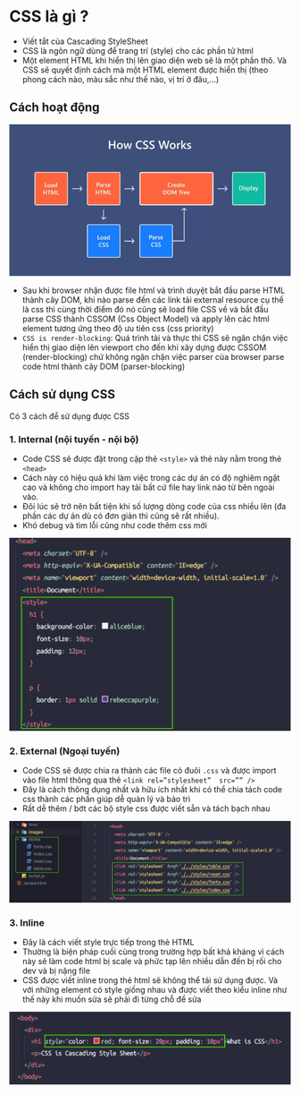 # CSS là gì ?

- Viết tắt của Cascading StyleSheet
- CSS là ngôn ngữ dùng để trang trí (style) cho các phần tử html
- Một element HTML khi hiển thị lên giao diện web sẽ là một phần thô. Và CSS sẽ quyết định cách mà một HTML element được hiển thị (theo phong cách nào, màu sắc như thế nào, vị trí ở đâu,...)

## Cách hoạt động

![](images/how-css-works.png)

- Sau khi browser nhận được file html và trình duyệt bắt đầu parse HTML thành cây DOM, khi nào parse đến các link tải external resource cụ thể là css thì cùng thời điểm đó nó cũng sẽ load file CSS về và bắt đầu parse CSS thành CSSOM (Css Object Model) và apply lên các html element tương ứng theo độ ưu tiên css (css priority)
- `CSS is render-blocking`: Quá trình tải và thực thi CSS sẽ ngăn chặn việc hiển thị giao diện lên viewport cho đến khi xây dựng được CSSOM (render-blocking) chứ không ngặn chặn việc parser của browser parse code html thành cây DOM (parser-blocking)

## Cách sử dụng CSS

Có 3 cách để sử dụng được CSS

### 1. Internal (nội tuyến - nội bộ)

- Code CSS sẽ được đặt trong cặp thẻ `<style>` và thẻ này nằm trong thẻ `<head>`
- Cách này có hiệu quả khi làm việc trong các dự án có độ nghiêm ngặt cao và không cho import hay tải bất cứ file hay link nào từ bên ngoài vào.
- Đôi lúc sẽ trở nên bất tiện khi số lượng dòng code của css nhiều lên (đa phần các dự án dù có đơn giản thì cũng sẽ rất nhiều).
- Khó debug và tìm lỗi cũng như code thêm css mới

![](images/internal-import-css.png)

### 2. External (Ngoại tuyến)

- Code CSS sẽ được chia ra thành các file có đuôi `.css` và được import vào file html thông qua thẻ `<link rel=”stylesheet”  src=”” />`
- Đây là cách thông dụng nhất và hữu ích nhất khi có thể chia tách code css thành các phần giúp dễ quản lý và bảo trì
- Rất dễ thêm / bớt các bộ style css được viết sẵn và tách bạch nhau

![](images/external-import-css.png)

### 3. Inline

- Đây là cách viết style trực tiếp trong thẻ HTML
- Thường là biện pháp cuối cùng trong trường hợp bất khả kháng vì cách này sẽ làm code html bị scale và phức tạp lên nhiều dẫn đến bị rối cho dev và bị nặng file
- CSS được viết inline trong thẻ html sẽ không thể tái sử dụng được. Và với những element có style giống nhau và được viết theo kiểu inline như thế này khi muốn sửa sẽ phải đi từng chỗ để sửa

![](images/inline-import-css.png)

